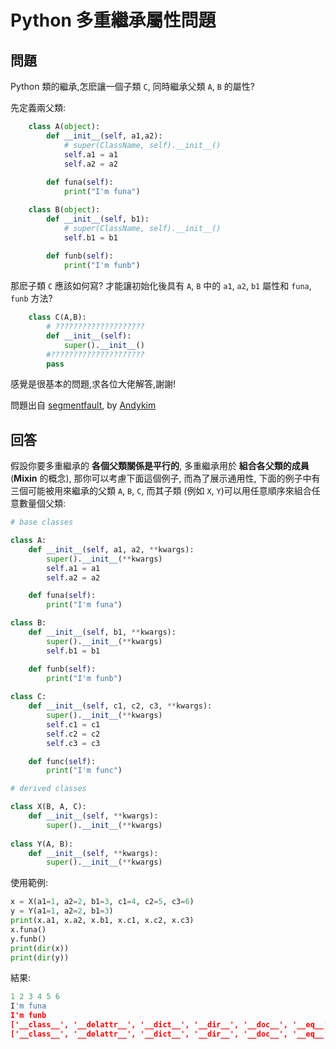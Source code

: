 # Python 多重繼承屬性問題

## 問題

Python 類的繼承,怎麽讓一個子類 `C`, 同時繼承父類 `A`, `B` 的屬性?

先定義兩父類:

```python
    class A(object):
        def __init__(self, a1,a2):
            # super(ClassName, self).__init__()
            self.a1 = a1
            self.a2 = a2
    
        def funa(self):
            print("I'm funa")

    class B(object):
        def __init__(self, b1):
            # super(ClassName, self).__init__()
            self.b1 = b1
    
        def funb(self):
            print("I'm funb")
```

那麽子類 `C` 應該如何寫? 才能讓初始化後具有 `A`, `B` 中的 `a1`, `a2`, `b1` 屬性和 `funa`, `funb` 方法?

```python
    class C(A,B):
        # ????????????????????
        def __init__(self):
            super().__init__()
        #?????????????????????
        pass
```
感覺是很基本的問題,求各位大佬解答,謝謝!

問題出自 [segmentfault](), by [Andykim](https://segmentfault.com/u/andykim)

## 回答

假設你要多重繼承的 **各個父類關係是平行的**, 多重繼承用於 **組合各父類的成員** (**Mixin** 的概念), 那你可以考慮下面這個例子, 而為了展示通用性, 下面的例子中有三個可能被用來繼承的父類 `A`, `B`, `C`, 而其子類 (例如 `X`, `Y`)可以用任意順序來組合任意數量個父類:

```python
# base classes

class A:
    def __init__(self, a1, a2, **kwargs):
        super().__init__(**kwargs)
        self.a1 = a1
        self.a2 = a2

    def funa(self):
        print("I'm funa")

class B:
    def __init__(self, b1, **kwargs):
        super().__init__(**kwargs)
        self.b1 = b1

    def funb(self):
        print("I'm funb")
        
class C:
    def __init__(self, c1, c2, c3, **kwargs):
        super().__init__(**kwargs)
        self.c1 = c1
        self.c2 = c2
        self.c3 = c3

    def func(self):
        print("I'm func")
```

```python
# derived classes

class X(B, A, C):
    def __init__(self, **kwargs):
        super().__init__(**kwargs)
        
class Y(A, B):
    def __init__(self, **kwargs):
        super().__init__(**kwargs)
```

使用範例:

```python
x = X(a1=1, a2=2, b1=3, c1=4, c2=5, c3=6)
y = Y(a1=1, a2=2, b1=3)
print(x.a1, x.a2, x.b1, x.c1, x.c2, x.c3)
x.funa()
y.funb()
print(dir(x))
print(dir(y))
```

結果:

```python
1 2 3 4 5 6
I'm funa
I'm funb
['__class__', '__delattr__', '__dict__', '__dir__', '__doc__', '__eq__', '__format__', '__ge__', '__getattribute__', '__gt__', '__hash__', '__init__', '__init_subclass__', '__le__', '__lt__', '__module__', '__ne__', '__new__', '__reduce__', '__reduce_ex__', '__repr__', '__setattr__', '__sizeof__', '__str__', '__subclasshook__', '__weakref__', 'a1', 'a2', 'b1', 'c1', 'c2', 'c3', 'funa', 'funb', 'func']
['__class__', '__delattr__', '__dict__', '__dir__', '__doc__', '__eq__', '__format__', '__ge__', '__getattribute__', '__gt__', '__hash__', '__init__', '__init_subclass__', '__le__', '__lt__', '__module__', '__ne__', '__new__', '__reduce__', '__reduce_ex__', '__repr__', '__setattr__', '__sizeof__', '__str__', '__subclasshook__', '__weakref__', 'a1', 'a2', 'b1', 'funa', 'funb']
```
